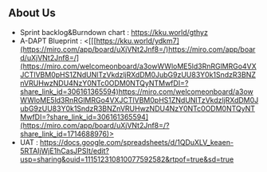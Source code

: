 ## About Us
- Sprint backlog&Burndown chart : <https://kku.world/gthyz>
- A-DAPT Blueprint : <[[[https://kku.world/ydkm7](https://miro.com/app/board/uXjVNt2Jnf8=/)https://miro.com/app/board/uXjVNt2Jnf8=/](https://miro.com/welcomeonboard/a3owWWloME5ld3RnRGlMRGo4VXJCTlVBM0pHS1ZNdUNlTzVkdzljRXdDM0JubG9zUU83Y0k1SndzR3BNZnVRUHwzNDU4NzY0NTc0ODM0NTQyNTMwfDI=?share_link_id=306161365594)https://miro.com/welcomeonboard/a3owWWloME5ld3RnRGlMRGo4VXJCTlVBM0pHS1ZNdUNlTzVkdzljRXdDM0JubG9zUU83Y0k1SndzR3BNZnVRUHwzNDU4NzY0NTc0ODM0NTQyNTMwfDI=?share_link_id=306161365594](https://miro.com/app/board/uXjVNt2Jnf8=/?share_link_id=1714688976)>
- UAT : <https://docs.google.com/spreadsheets/d/1QDuXLV_keaen-5RTAIjWjE1hCasJPSIt/edit?usp=sharing&ouid=111512310810077592582&rtpof=true&sd=true>

